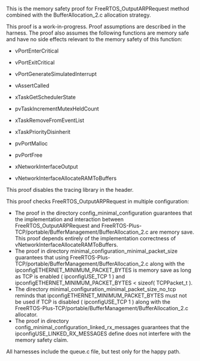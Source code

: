 This is the memory safety proof for FreeRTOS_OutputARPRequest
method combined with the BufferAllocation_2.c allocation strategy.

This proof is a work-in-progress.  Proof assumptions are described in
the harness.  The proof also assumes the following functions are
memory safe and have no side effects relevant to the memory safety of
this function:

* vPortEnterCritical
* vPortExitCritical
* vPortGenerateSimulatedInterrupt
* vAssertCalled
* xTaskGetSchedulerState
* pvTaskIncrementMutexHeldCount
* xTaskRemoveFromEventList
* xTaskPriorityDisinherit

* pvPortMalloc
* pvPortFree
* xNetworkInterfaceOutput
* vNetworkInterfaceAllocateRAMToBuffers

This proof disables the tracing library in the header.

This proof checks FreeRTOS_OutputARPRequest in multiple configuration:

* The proof in the directory config_minimal_configuration guarantees
  that the implementation and interaction between
  FreeRTOS_OutputARPRequest and
  FreeRTOS-Plus-TCP/portable/BufferManagement/BufferAllocation_2.c
  are memory save.  This proof depends entirely of the implementation
  correctness of vNetworkInterfaceAllocateRAMToBuffers.
* The proof in directory minimal_configuration_minimal_packet_size
  guarantees that using
  FreeRTOS-Plus-TCP/portable/BufferManagement/BufferAllocation_2.c
  along with the ipconfigETHERNET_MINIMUM_PACKET_BYTES is memory save
  as long as TCP is enabled ( ipconfigUSE_TCP 1 ) and
  ipconfigETHERNET_MINIMUM_PACKET_BYTES < sizeof( TCPPacket_t ).
* The directory minimal_configuration_minimal_packet_size_no_tcp
  reminds that ipconfigETHERNET_MINIMUM_PACKET_BYTES must not be used
  if TCP is disabled ( ipconfigUSE_TCP 1 ) along with the
  FreeRTOS-Plus-TCP/portable/BufferManagement/BufferAllocation_2.c
  allocator.
* The proof in directory
  config_minimal_configuration_linked_rx_messages guarantees that the
  ipconfigUSE_LINKED_RX_MESSAGES define does not interfere with the
  memory safety claim.

All harnesses include the queue.c file, but test only for the happy path.
